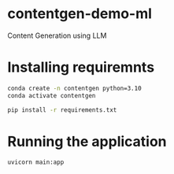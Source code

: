 # contentgen-demo-ml
Content Generation using LLM

# Installing requiremnts

```bash
conda create -n contentgen python=3.10
conda activate contentgen
```

```bash
pip install -r requirements.txt
```

# Running the application

```bash
uvicorn main:app 
```